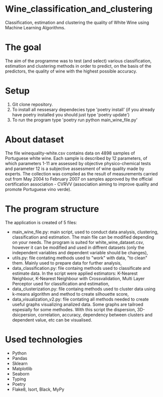 # Wine_classification_and_clustering
Classification, estimation and clustering the quality of White Wine using Machine Learning Algorithms. 

# The goal
The aim of the programme was to test (and select) various classification, estimation and clustering methods in order to predict, on the basis of the predictors, the quality of wine with the highest possible accuracy. 

# Setup 
1. Git clone repository.
2. To install all nessesary dependecies type 'poetry install' (if you already have poetry installed you should just type 'poetry update') 
3. To run the program type 'poetry run python main_wine_file.py'

# About dataset
The file winequality-white.csv contains data on 4898 samples of Portuguese white wine. Each sample is described by 12 parameters, of which parameters 1-11 are assessed by objective physico-chemical tests and parameter 12 is a subjective assessment of wine quality made by experts.
The collection was compiled as the result of measurements carried out from May 2004 to February 2007 on samples approved by the official certification association - CVRVV (association aiming to improve quality and promote Portuguese vino verde).

# The program structure
The application is created of 5 files:
- main_wine_file.py: main script, used to conduct data analysis, clustering, classification and estimation. The main file can be modified depending on your needs. The program is suited for white_wine_dataset.csv, however it can be modified and used in diffrent datasets (only the independent variables and dependent variable should be changes),
- utils.py: file contating methods used to "work" with data, "to clean" them. Mainly used to prepare data for further analysis,
- data_classification.py: file containg methods used to classificate and estimate data. In the script were applied estimators: K-Nearest Neighbour, K-Nearest Neighbour with Crossvalidation, Multi Layer Perceptor used for classification and estimation,
- data_clusterization.py: file containg methods used to cluster data using k-means algorithm and method to create silhouette score,
- data_visualization_v2.py: file contating all methods needed to create useful graphs visualizing analized data. Some graphs are tailroed espesially for some methodes. With this script the dispersion, 3D-dsicpersion, correlation, accuracy, dependency between clusters and dependent value, etc can be visualised.


# Used technologies
- Python
- Pandas
- Sklearn
- Matplotlib
- Seaborn
- Typing
- Poetry
- Flake8, Isort, Black, MyPy 
